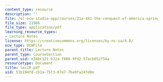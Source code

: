 ```yaml
---
content_type: resource
description: ''
file: /ol-ocw-studio-app/courses/21a-441-the-conquest-of-america-spring-2004/51b194fdcb1a75f367e77ba9fa24fd8e_lec10.pdf
file_size: 21986
file_type: application/pdf
learning_resource_types:
- Lecture Notes
license: https://creativecommons.org/licenses/by-nc-sa/4.0/
ocw_type: OCWFile
parent_title: Lecture Notes
parent_type: CourseSection
parent_uid: e36bc121-b72a-f808-9fd2-57acb852f54a
resourcetype: Document
title: lec10.pdf
uid: 51b194fd-cb1a-75f3-67e7-7ba9fa24fd8e
---
```

